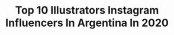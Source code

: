 ---
title: Top 10 Illustrators Instagram Influencers In Argentina In 2020
description: >-
  Find top illustrators Instagram influencers in Argentina in 2020. Most popular hashtags: #artvsartist2020 #witch #mermay2020 #cuarentena.
platform: Instagram
profiles:
  - username: "flordepampi"
    fullname: >-
      ↠ Flor de Pampi
    location: "Argentina"
    followers: 19836
    engagement: 734
    commentsToLikes: 0.045895
    id: ck5pwwqggozdg0i11pd4f7hau
    verified: false
    hashtags: "#illustrationhowl, #petfood, #pridemonth2019, #illustrationnow"
  - username: "mariahesse"
    fullname: >-
      María Hesse
    location: "Argentina"
    followers: 139207
    engagement: 416
    commentsToLikes: 0.025156
    id: ck0uczyw9hyfs0i19p8riy02n
    verified: true
    hashtags: "#cuarentest, #diainternacionaldelbeso, #diadelbeso"
  - username: "eliszill"
    fullname: >-
      Elis Zill 🎃
    location: "Argentina"
    followers: 16679
    engagement: 1614
    commentsToLikes: 0.017311
    id: ck5q97pan9s4c0i119jls70in
    verified: false
    hashtags: "#castlevania, #gwentotaldrama, #scoobydoogang, #danascully"
  - username: "dyru.jk"
    fullname: >-
      Dyru | Julia Koerner
    location: "Argentina"
    followers: 4037
    engagement: 1545
    commentsToLikes: 0.043340
    id: ckap4ftqi76wf0i78i580y8qu
    verified: false
    hashtags: "#mermaychallenge, #frog, #fireflies, #story"
  - username: "juanperednik"
    fullname: >-
      Juan Perednik
    location: "Argentina"
    followers: 37433
    engagement: 176
    commentsToLikes: 0.031635
    id: ck0u676nj12rk0i19pr0ithrl
    verified: false
    hashtags: "#sundaysketch, #artvsartist2020, #escorzo, #crosshatching"
  - username: "benweiland"
    fullname: >-
      Ben Weiland
    location: "Argentina"
    followers: 25750
    engagement: 324
    commentsToLikes: 0.016505
    id: ck5c8vdxtaabv0i11vctow2g9
    verified: false
    hashtags: "#theglow, #antarctica, #india, #surf"
  - username: "cari.bay"
    fullname: >-
      Caribay M. Benavides
    location: "Argentina"
    followers: 45455
    engagement: 517
    commentsToLikes: 0.012603
    id: ck139pjn3mhyk0i19538b5ktd
    verified: false
    hashtags: "#art, #comic, #respondocondibujo, #paint"
  - username: "javirroyo"
    fullname: >-
      javirroyo
    location: "Argentina"
    followers: 142917
    engagement: 415
    commentsToLikes: 0.009023
    id: ck0tv88d6aabo0i19twpgyhth
    verified: false
    hashtags: "#planetatierra, #leave, #turismo, #lepetitprince"
  - username: "ivanmayorquin"
    fullname: >-
      Iván Mayorquín
    location: "Argentina"
    followers: 25182
    engagement: 426
    commentsToLikes: 0.015952
    id: ck55jz1afy3oa0i11sp2w3nic
    verified: false
    hashtags: "#ilustracionmexico, #pokemonday, #tigerking, #cruzrojaresponde"
  - username: "lucianovecchioart"
    fullname: >-
      Luciano Vecchio
    location: "Argentina"
    followers: 8310
    engagement: 702
    commentsToLikes: 0.019754
    id: ck135qrzf2ryr0i19r1ib22pn
    verified: false
    hashtags: "#marvelboy, #losh, #wonderman, #jackknight"
---